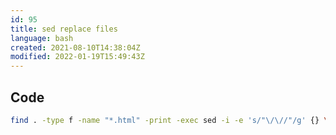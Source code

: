 ```yaml
---
id: 95
title: sed replace files
language: bash
created: 2021-08-10T14:38:04Z
modified: 2022-01-19T15:49:43Z
---
```


## Code

```bash
find . -type f -name "*.html" -print -exec sed -i -e 's/"\/\//"/g' {} \;
```

<!-- end -->

